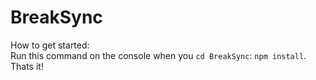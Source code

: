 BreakSync
=========


How to get started:  
Run this command on the console when you `cd BreakSync`:
`npm install`. Thats it!
